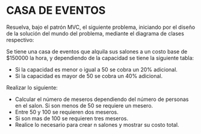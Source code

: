 # CASA DE EVENTOS

Resuelva, bajo el patrón MVC, el siguiente problema, iniciando por el diseño de la solución del mundo del problema, mediante el diagrama de clases respectivo:

Se tiene una casa de eventos que alquila sus salones a un costo base de $150000 la hora, y dependiendo de la capacidad se tiene la siguiente tabla:
- Si la capacidad es menor o igual a 50 se cobra un 20% adicional.
- Si la capacidad es mayor de 50 se cobra un 40% adicional.

Realizar lo siguiente:
- Calcular el número de meseros dependiendo del número de personas en el salon.  Si son menos de 50 se requiere un mesero.
- Entre 50 y 100 se requieren dos meseros.
- Si son mas de 100 se requieren tres meseros.
- Realice lo necesario para crear n salones y mostrar su costo total.